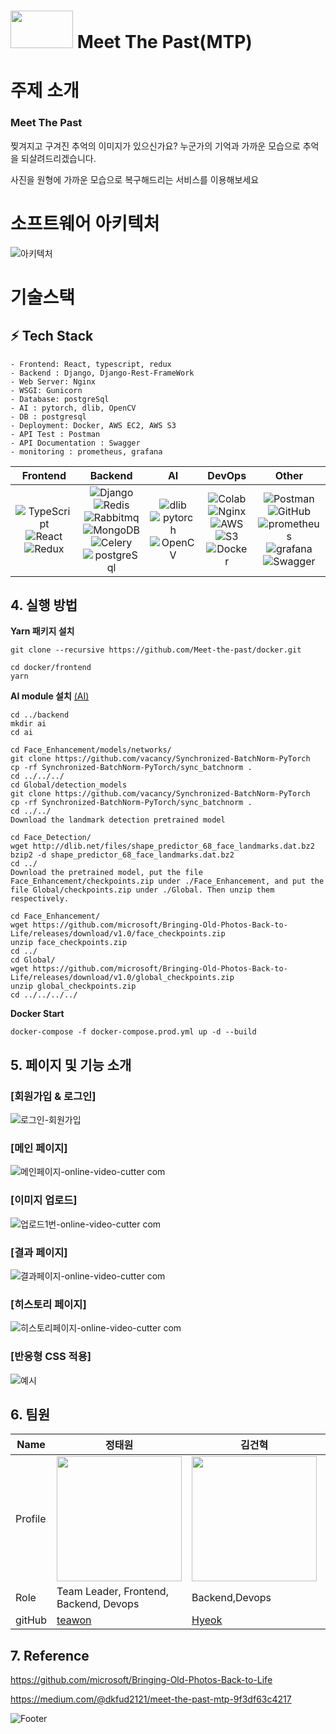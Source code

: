 # <img style="width: 100px; height: 60px" src="https://user-images.githubusercontent.com/78795820/192134549-a2a587e1-738a-4d93-a6a8-97e2a62ec8f7.png"/> Meet The Past(MTP)


# 주제 소개
### **Meet The Past** 

찢겨지고 구겨진 추억의 이미지가 있으신가요?
누군가의 기억과 가까운 모습으로
추억을 되살려드리겠습니다.

사진을 원형에 가까운 모습으로 복구해드리는 서비스를 이용해보세요


# 소프트웨어 아키텍처
![아키텍처](https://user-images.githubusercontent.com/78795820/192134673-b2f32442-146a-4fb9-ad14-8c69c875b332.png)



# 기술스택 
## **:zap: Tech Stack**
```
- Frontend: React, typescript, redux
- Backend : Django, Django-Rest-FrameWork
- Web Server: Nginx
- WSGI: Gunicorn
- Database: postgreSql
- AI : pytorch, dlib, OpenCV
- DB : postgresql
- Deployment: Docker, AWS EC2, AWS S3
- API Test : Postman
- API Documentation : Swagger
- monitoring : prometheus, grafana
```
|Frontend|Backend|AI|DevOps|Other|
|:------:|:------:|:---:|:----:|:---:
|![TypeScript](https://img.shields.io/badge/typescript-3178C6?style=for-the-badge&logo=typescript&logoColor=black)<br>![React](https://img.shields.io/badge/react-%2320232a.svg?style=for-the-badge&logo=react&logoColor=%2361DAFB)<br>![Redux](https://img.shields.io/badge/Redux-764ABC?style=for-the-badge&logo=Redux&logoColor=black)|![Django](https://img.shields.io/badge/Django-092E20?style=for-the-badge&logo=Django&logoColor=white)<br>![Redis](https://img.shields.io/badge/Redis-DC382D?style=for-the-badge&logo=Redis&logoColor=black)<br>![Rabbitmq](https://img.shields.io/badge/RabbitMQ-FF6600?style=for-the-badge&logo=RabbitMQ&logoColor=black)<br>![MongoDB](https://img.shields.io/badge/MongoDB-%234ea94b.svg?style=for-the-badge&logo=mongodb&logoColor=white)<br>![Celery](https://img.shields.io/badge/Celery-37814A?style=for-the-badge&logo=Celery&logoColor=black)<br>![postgreSql](https://img.shields.io/badge/PostgreSQL-white?logo=PostgreSQL)<br>|![dlib](https://img.shields.io/badge/dlib-darkgreen.svg?style=for-the-badge&logo=dlib&logoColor=white)</br>![pytorch](https://img.shields.io/badge/PyTorch-EE4C2C?style=for-the-badge&logo=PyTorch&logoColor=black)<br>![OpenCV](https://img.shields.io/badge/opencv-%23white.svg?style=for-the-badge&logo=opencv&logoColor=white)|![Colab](https://img.shields.io/badge/colab-%F9AB00.svg?style=for-the-badge&logo=googlecolab&logoColor=white)</br>![Nginx](https://img.shields.io/badge/nginx-%23009639.svg?style=for-the-badge&logo=nginx&logoColor=white)<br>![AWS](https://img.shields.io/badge/AWS-%23FF9900.svg?style=for-the-badge&logo=amazon-aws&logoColor=white)<br>![S3](https://img.shields.io/badge/AmazonS3-569A31?style=for-the-badge&logo=amazon%20s3&logoColor=black)<br>![Docker](https://img.shields.io/badge/docker-%230db7ed.svg?style=for-the-badge&logo=docker&logoColor=white)|![Postman](https://img.shields.io/badge/Postman-FF6C37?style=for-the-badge&logo=Postman&logoColor=white)<br>![GitHub](https://img.shields.io/badge/github-%23121011.svg?style=for-the-badge&logo=github&logoColor=white)<br>![prometheus](https://img.shields.io/badge/Prometheus-E6522C?style=for-the-badge&logo=Prometheus&logoColor=black)<br>![grafana](https://img.shields.io/badge/Grafana-F46800?style=for-the-badge&logo=Grafana&logoColor=black)<br>![Swagger](https://img.shields.io/badge/Swagger-85EA2D?style=for-the-badge&logo=Swagger&logoColor=black)

## 4. 실행 방법

**Yarn 패키지 설치**  
```
git clone --recursive https://github.com/Meet-the-past/docker.git

cd docker/frontend
yarn
```

**AI module 설치** [(AI)](https://github.com/microsoft/Bringing-Old-Photos-Back-to-Life)
```
cd ../backend
mkdir ai
cd ai

cd Face_Enhancement/models/networks/
git clone https://github.com/vacancy/Synchronized-BatchNorm-PyTorch
cp -rf Synchronized-BatchNorm-PyTorch/sync_batchnorm .
cd ../../../
cd Global/detection_models
git clone https://github.com/vacancy/Synchronized-BatchNorm-PyTorch
cp -rf Synchronized-BatchNorm-PyTorch/sync_batchnorm .
cd ../../
Download the landmark detection pretrained model

cd Face_Detection/
wget http://dlib.net/files/shape_predictor_68_face_landmarks.dat.bz2
bzip2 -d shape_predictor_68_face_landmarks.dat.bz2
cd ../
Download the pretrained model, put the file Face_Enhancement/checkpoints.zip under ./Face_Enhancement, and put the file Global/checkpoints.zip under ./Global. Then unzip them respectively.

cd Face_Enhancement/
wget https://github.com/microsoft/Bringing-Old-Photos-Back-to-Life/releases/download/v1.0/face_checkpoints.zip
unzip face_checkpoints.zip
cd ../
cd Global/
wget https://github.com/microsoft/Bringing-Old-Photos-Back-to-Life/releases/download/v1.0/global_checkpoints.zip
unzip global_checkpoints.zip
cd ../../../../
```

**Docker Start**  
```
docker-compose -f docker-compose.prod.yml up -d --build
```


## 5. 페이지 및 기능 소개

### [회원가입 & 로그인]
![로그인-회원가입](https://user-images.githubusercontent.com/78795820/192958170-cada15cf-b22a-41d3-afb9-664bab0d3398.gif)


### [메인 페이지]
![메인페이지-_online-video-cutter com_](https://user-images.githubusercontent.com/78795820/192958332-4624a12b-c750-4146-9c23-42712ed0c6eb.gif)

### [이미지 업로드]
![업로드1번-_online-video-cutter com_](https://user-images.githubusercontent.com/78795820/192958435-d840b15e-6d79-48d6-91d8-19e727dcdc2e.gif)

### [결과 페이지]
![결과페이지-_online-video-cutter com_](https://user-images.githubusercontent.com/78795820/192958453-d8d07ce0-3d08-4679-82a2-bac7b731471c.gif)

### [히스토리 페이지]
![히스토리페이지-_online-video-cutter com_](https://user-images.githubusercontent.com/78795820/192958460-708154e2-529f-406c-bc5b-7a3fcf6a2e05.gif)

### [반응형 CSS 적용]
![예시](https://user-images.githubusercontent.com/78795820/189389486-3532cb0c-14fe-478c-b21e-c895eabde211.gif)

## 6. 팀원
| Name    | 정태원 | 김건혁 | 이채현 | 박성빈 | 박수연 | 장아령 |
| ------- | ---- | ---- | ---- | ---- | ---- | ---- |
| Profile | <img width="200px" src="https://avatars.githubusercontent.com/u/78795820?v=4" />                               | <img width="200px" src="https://avatars.githubusercontent.com/u/87744606?v=4" />                               | <img width="200px" src="https://avatars.githubusercontent.com/u/68368104?v=4" />                               | <img width="200px" src="https://avatars.githubusercontent.com/u/103374034?v=4" />                               | <img width="200px" src="https://avatars.githubusercontent.com/u/93627156?v=4" />                               | <img width="200px" src="https://avatars.githubusercontent.com/u/65939213?v=4" />                               |
|Role| Team Leader, Frontend, Backend, Devops| Backend,Devops | Frontend | Backend,Devops | Backend,Devops | Backend, Devops |
| gitHub  | [teawon](https://github.com/teawon)                                     | [Hyeok](https://github.com/hyeokinen)                                   | [@chloe](https://github.com/chloe1129)                                       | [@SeongbinPark](https://github.com/SeongbinPark)                                 | [@PARK-Su-yeon](https://github.com/PARK-Su-yeon)                                 | [@aristo0922](https://github.com/aristo0922)                                 |


## 7. Reference
https://github.com/microsoft/Bringing-Old-Photos-Back-to-Life

https://medium.com/@dkfud2121/meet-the-past-mtp-9f3df63c4217

![Footer](https://capsule-render.vercel.app/api?type=waving&color=auto&height=200&section=footer)
